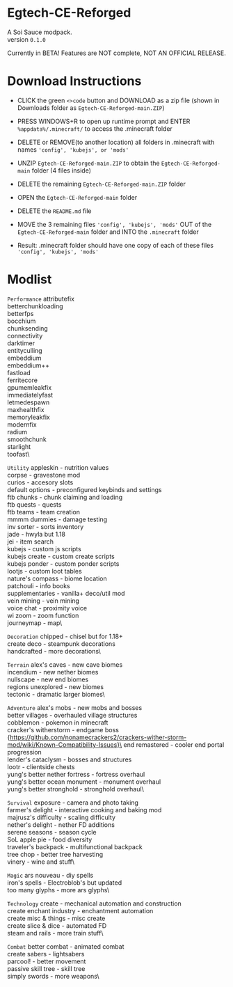 # Egtech-CE-Reforged
A Soi Sauce modpack.\
version ```0.1.0```

Currently in BETA! Features are NOT complete, NOT AN OFFICIAL RELEASE.

# Download Instructions
- CLICK the green ```<>code``` button and DOWNLOAD as a zip file (shown in Downloads folder as ```Egtech-CE-Reforged-main.ZIP```)

- PRESS WINDOWS+R to open up runtime prompt and ENTER ```%appdata%/.minecraft/``` to access the .minecraft folder
- DELETE or REMOVE(to another location) all folders in .minecraft with names ```'config', 'kubejs', or 'mods'```

- UNZIP ```Egtech-CE-Reforged-main.ZIP``` to obtain the ```Egtech-CE-Reforged-main``` folder (4 files inside)
- DELETE the remaining ```Egtech-CE-Reforged-main.ZIP``` folder

- OPEN the ```Egtech-CE-Reforged-main``` folder
- DELETE the ```README.md``` file
- MOVE the 3 remaining files ```'config', 'kubejs', 'mods'``` OUT of the ```Egtech-CE-Reforged-main``` folder and INTO the ```.minecraft``` folder

- Result: .minecraft folder should have one copy of each of these files ```'config', 'kubejs', 'mods'```
# Modlist
```Performance```
attributefix\
betterchunkloading\
betterfps\
bocchium\
chunksending\
connectivity\
darktimer\
entityculling\
embeddium\
embeddium++\
fastload\
ferritecore\
gpumemleakfix\
immediatelyfast\
letmedespawn\
maxhealthfix\
memoryleakfix\
modernfix\
radium\
smoothchunk\
starlight\
toofast\

```Utility```
appleskin - nutrition values\
corpse - gravestone mod\
curios - accesory slots\
default options - preconfigured keybinds and settings\
ftb chunks - chunk claiming and loading\
ftb quests - quests\
ftb teams - team creation\
mmmm dummies - damage testing\
inv sorter - sorts inventory\
jade - hwyla but 1.18\
jei - item search\
kubejs - custom js scripts\
kubejs create - custom create scripts\
kubejs ponder - custom ponder scripts\
lootjs - custom loot tables\
nature's compass - biome location\
patchouli - info books\
supplementaries - vanilla+ deco/util mod\
vein mining - vein mining\
voice chat - proximity voice\
wi zoom - zoom function\
journeymap - map\

```Decoration```
chipped - chisel but for 1.18+\
create deco - steampunk decorations\
handcrafted - more decorations\

```Terrain```
alex's caves - new cave biomes\
incendium - new nether biomes\
nullscape - new end biomes\
regions unexplored - new biomes\
tectonic - dramatic larger biomes\

```Adventure```
alex's mobs - new mobs and bosses\
better villages - overhauled village structures\
cobblemon - pokemon in minecraft\
cracker's witherstorm - endgame boss {https://github.com/nonamecrackers2/crackers-wither-storm-mod/wiki/Known-Compatibility-Issues}\
end remastered - cooler end portal progression\
lender's cataclysm - bosses and structures\
lootr - clientside chests\
yung's better nether fortress - fortress overhaul\
yung's better ocean monument - monument overhaul\
yung's better stronghold - stronghold overhaul\

```Survival```
exposure - camera and photo taking\
farmer's delight - interactive cooking and baking mod\
majrusz's difficulty - scaling difficulty\
nether's delight - nether FD additions\
serene seasons - season cycle\
SoL apple pie - food diversity\
traveler's backpack - multifunctional backpack\
tree chop - better tree harvesting\
vinery - wine and stuff\

```Magic```
ars nouveau - diy spells\
iron's spells - Electroblob's but updated\
too many glyphs - more ars glyphs\

```Technology```
create - mechanical automation and construction\
create enchant industry - enchantment automation\
create misc & things - misc create\
create slice & dice - automated FD\
steam and rails - more train stuff\

```Combat```
better combat - animated combat\
create sabers - lightsabers\
parcool! - better movement\
passive skill tree - skill tree\
simply swords - more weapons\

